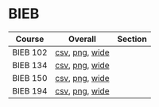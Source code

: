 # BIEB

| Course | Overall | Section |
| ------ | ------- | ------- |
| BIEB 102 | [csv](https://github.com/UCSD-Historical-Enrollment-Data/2024Summer2/blob/main/overall/BIEB%20102.csv), [png](https://raw.githubusercontent.com/UCSD-Historical-Enrollment-Data/2024Summer2/main/plot_overall/BIEB%20102.png), [wide](https://raw.githubusercontent.com/UCSD-Historical-Enrollment-Data/2024Summer2/main/plot_overall_wide/BIEB%20102.png) |  |
| BIEB 134 | [csv](https://github.com/UCSD-Historical-Enrollment-Data/2024Summer2/blob/main/overall/BIEB%20134.csv), [png](https://raw.githubusercontent.com/UCSD-Historical-Enrollment-Data/2024Summer2/main/plot_overall/BIEB%20134.png), [wide](https://raw.githubusercontent.com/UCSD-Historical-Enrollment-Data/2024Summer2/main/plot_overall_wide/BIEB%20134.png) |  |
| BIEB 150 | [csv](https://github.com/UCSD-Historical-Enrollment-Data/2024Summer2/blob/main/overall/BIEB%20150.csv), [png](https://raw.githubusercontent.com/UCSD-Historical-Enrollment-Data/2024Summer2/main/plot_overall/BIEB%20150.png), [wide](https://raw.githubusercontent.com/UCSD-Historical-Enrollment-Data/2024Summer2/main/plot_overall_wide/BIEB%20150.png) |  |
| BIEB 194 | [csv](https://github.com/UCSD-Historical-Enrollment-Data/2024Summer2/blob/main/overall/BIEB%20194.csv), [png](https://raw.githubusercontent.com/UCSD-Historical-Enrollment-Data/2024Summer2/main/plot_overall/BIEB%20194.png), [wide](https://raw.githubusercontent.com/UCSD-Historical-Enrollment-Data/2024Summer2/main/plot_overall_wide/BIEB%20194.png) |  |
